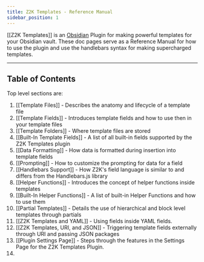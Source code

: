 ```yaml
---
title: Z2K Templates - Reference Manual
sidebar_position: 1
---
```

[[Z2K Templates]] is an [Obsidian](https://obsidian.md) Plugin for making powerful templates for your Obsidian vault. These doc pages serve as a Reference Manual for how to use the plugin and use the handlebars syntax for making supercharged templates.

---
## Table of Contents

Top level sections are:
1. [[Template Files]] - Describes the anatomy and lifecycle of a template file
2. [[Template Fields]] - Introduces template fields and how to use then in your template files
3. [[Template Folders]] - Where template files are stored
4. [[Built-In Template Fields]] - A list of all built-in fields supported by the Z2K Templates plugin
5. [[Data Formatting]] - How data is formatted during insertion into template fields
6. [[Prompting]] - How to customize the prompting for data for a field
7. [[Handlebars Support]] - How Z2K's field language is similar to and differs from the Handlebars.js library
8. [[Helper Functions]] - Introduces the concept of helper functions inside templates
9. [[Built-In Helper Functions]] - A list of built-in Helper Functions and how to use them
10. [[Partial Templates]] - Details the use of hierarchical and block level templates through partials
11. [[Z2K Templates and YAML]] - Using fields inside YAML fields.
12. [[Z2K Templates, URI, and JSON]] - Triggering template fields externally through URI and passing JSON packages
13. [[Plugin Settings Page]] - Steps through the features in the Settings Page for the Z2K Templates Plugin.
14. 
